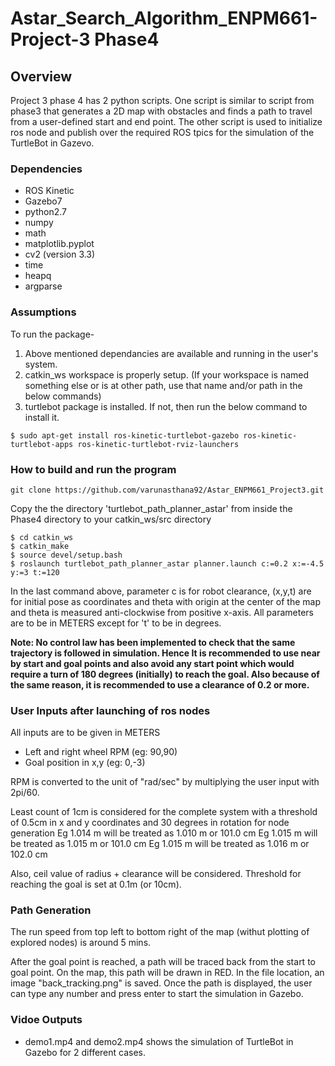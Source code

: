 # Astar_Search_Algorithm_ENPM661-Project-3 Phase4

## Overview

Project 3 phase 4 has 2 python scripts. One script is similar to script from phase3 that generates a 2D map with obstacles and finds a path to travel from a user-defined start and end point. The other script is used to initialize ros node and publish over the required ROS tpics for the simulation of the TurtleBot in Gazevo.

### Dependencies
* ROS Kinetic
* Gazebo7
* python2.7
* numpy
* math
* matplotlib.pyplot
* cv2 (version 3.3)
* time
* heapq
* argparse


### Assumptions
To run the package-
1) Above mentioned dependancies are available and running in the user's system.
2) catkin_ws workspace is properly setup.
(If your workspace is named something else or is at other path, use that name and/or path in the below commands)
3) turtlebot package is installed. If not, then run the below command to install it.
```
$ sudo apt-get install ros-kinetic-turtlebot-gazebo ros-kinetic-turtlebot-apps ros-kinetic-turtlebot-rviz-launchers
```
### How to build and run the program
```
git clone https://github.com/varunasthana92/Astar_ENPM661_Project3.git
```

Copy the the directory 'turtlebot_path_planner_astar' from inside the Phase4 directory to your catkin_ws/src directory
```
$ cd catkin_ws
$ catkin_make
$ source devel/setup.bash
$ roslaunch turtlebot_path_planner_astar planner.launch c:=0.2 x:=-4.5 y:=3 t:=120
```

In the last command above, parameter c is for robot clearance, (x,y,t) are for initial pose as coordinates and theta with origin at the center of the map and theta is measured anti-clockwise from positive x-axis. All parameters are to be in METERS except for 't' to be in degrees.

__Note: No control law has been implemented to check that the same trajectory is followed in simulation. Hence It is recommended to use near by start and goal points and also avoid any start point which would require a turn of 180 degrees (initially) to reach the goal. Also because of the same reason, it is recommended to use a clearance of 0.2 or more.__

### User Inputs after launching of ros nodes
All inputs are to be given in METERS
* Left and right wheel RPM (eg: 90,90)
* Goal position in x,y (eg: 0,-3)

RPM is converted to the unit of "rad/sec" by multiplying the user input with 2pi/60.

Least count of 1cm is considered for the complete system with a threshold of 0.5cm in x and y coordinates and 30 degrees in rotation for node generation
Eg 1.014 m will be treated as 1.010 m or 101.0 cm
Eg 1.015 m will be treated as 1.015 m or 101.0 cm
Eg 1.015 m will be treated as 1.016 m or 102.0 cm

Also, ceil value of radius + clearance will be considered. Threshold for reaching the goal is set at 0.1m (or 10cm). 

### Path Generation
The run speed from top left to bottom right of the map (withut plotting of explored nodes) is around 5 mins.

After the goal point is reached, a path will be traced back from the start to goal point. On the map, this path will be drawn in RED. In the file location, an image "back_tracking.png" is saved. Once the path is displayed, the user can type any number and press enter to start the simulation in Gazebo.

### Vidoe Outputs
* demo1.mp4 and demo2.mp4 shows the simulation of TurtleBot in Gazebo for 2 different cases.